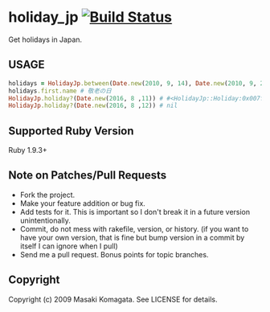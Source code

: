 # holiday_jp [![Build Status](https://travis-ci.org/holiday-jp/holiday_jp-ruby.svg?branch=master)](https://travis-ci.org/holiday-jp/holiday_jp-ruby)

Get holidays in Japan.

## USAGE

```ruby
holidays = HolidayJp.between(Date.new(2010, 9, 14), Date.new(2010, 9, 21))
holidays.first.name # 敬老の日
HolidayJp.holiday?(Date.new(2016, 8 ,11)) # #<HolidayJp::Holiday:0x007f9621863dc8 @date=Thu, 11 Aug 2016, @name="山の日">
HolidayJp.holiday?(Date.new(2016, 8 ,12)) # nil
```

## Supported Ruby Version
Ruby 1.9.3+

## Note on Patches/Pull Requests
 
* Fork the project.
* Make your feature addition or bug fix.
* Add tests for it. This is important so I don't break it in a
  future version unintentionally.
* Commit, do not mess with rakefile, version, or history.
  (if you want to have your own version, that is fine but
   bump version in a commit by itself I can ignore when I pull)
* Send me a pull request. Bonus points for topic branches.

## Copyright

Copyright (c) 2009 Masaki Komagata. See LICENSE for details.
